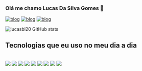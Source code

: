 

### Olá me chamo Lucas Da Silva Gomes 🚀

[![blog](https://img.shields.io/badge/LinkedIn-0077B5?style=for-the-badge&logo=linkedin&logoColor=white)](https://www.linkedin.com/in/lucas-gomes-42738819b/)
[![blog](https://img.shields.io/badge/Gmail-D14836?style=for-the-badge&logo=gmail&logoColor=white)](lucas2017alencar@gmail.com/)
[![blog](    https://img.shields.io/badge/Discord-7289DA?style=for-the-badge&logo=discord&logoColor=white)](.luskeira)


![lucasbl20 GitHub stats](https://github-readme-stats.vercel.app/api?username=lucasbl20&show_icons=true&theme=dracula)

## Tecnologias que eu uso no meu dia a dia


<div style="display: incline_block"></br>
<img align="center" alt"html5" src="https://img.shields.io/badge/HTML5-E34F26?style=for-the-badge&logo=html5&logoColor=white"/>
<img align="center" alt"css" src="https://img.shields.io/badge/CSS3-1572B6?style=for-the-badge&logo=css3&logoColor=white">
<img align="center" alt"JavaScript" src="https://img.shields.io/badge/JavaScript-323330?style=for-the-badge&logo=javascript&logoColor=F7DF1E">
<img align="center" alt"Node.js" src="https://img.shields.io/badge/Node.js-43853D?style=for-the-badge&logo=node.js&logoColor=white">
<img align="center" alt"python" src="https://img.shields.io/badge/Python-14354C?style=for-the-badge&logo=python&logoColor=white">
<img align="center" alt"django" src="https://img.shields.io/badge/Django-092E20?style=for-the-badge&logo=django&logoColor=white">
<img align="center" alt"MySQL" src="https://img.shields.io/badge/MySQL-00000F?style=for-the-badge&logo=mysql&logoColor=white">
<img align="center" alt"mongodb" src="https://img.shields.io/badge/MongoDB-4EA94B?style=for-the-badge&logo=mongodb&logoColor=white">
<img align="center" alt"AWS" src="https://img.shields.io/badge/Amazon_AWS-232F3E?style=for-the-badge&logo=amazon-aws&logoColor=white">
</div>
